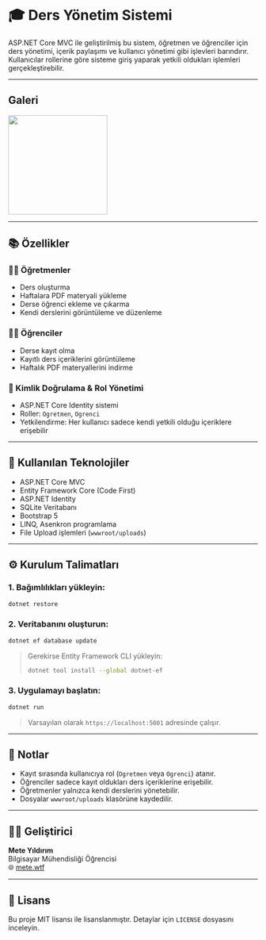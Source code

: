 # 🎓 Ders Yönetim Sistemi

ASP.NET Core MVC ile geliştirilmiş bu sistem, öğretmen ve öğrenciler için ders yönetimi, içerik paylaşımı ve kullanıcı yönetimi gibi işlevleri barındırır. Kullanıcılar rollerine göre sisteme giriş yaparak yetkili oldukları işlemleri gerçekleştirebilir.

---
## Galeri

<a href="images/3.png">
  <img src="https://github.com/user-attachments/assets/ebaeb8a2-ebc3-4c4e-a901-abb33088e197" width="200"/>
</a>



---

## 📚 Özellikler

### 👨‍🏫 Öğretmenler
- Ders oluşturma
- Haftalara PDF materyali yükleme
- Derse öğrenci ekleme ve çıkarma
- Kendi derslerini görüntüleme ve düzenleme

### 👨‍🎓 Öğrenciler
- Derse kayıt olma
- Kayıtlı ders içeriklerini görüntüleme
- Haftalık PDF materyallerini indirme

### 🔐 Kimlik Doğrulama & Rol Yönetimi
- ASP.NET Core Identity sistemi
- Roller: `Ogretmen`, `Ogrenci`
- Yetkilendirme: Her kullanıcı sadece kendi yetkili olduğu içeriklere erişebilir

---

## 🧰 Kullanılan Teknolojiler

- ASP.NET Core MVC
- Entity Framework Core (Code First)
- ASP.NET Identity
- SQLite Veritabanı
- Bootstrap 5
- LINQ, Asenkron programlama
- File Upload işlemleri (`wwwroot/uploads`)

---


## ⚙️ Kurulum Talimatları

### 1. Bağımlılıkları yükleyin:
```bash
dotnet restore
```

### 2. Veritabanını oluşturun:
```bash
dotnet ef database update
```

> Gerekirse Entity Framework CLI yükleyin:
> ```bash
> dotnet tool install --global dotnet-ef
> ```

### 3. Uygulamayı başlatın:
```bash
dotnet run
```

> Varsayılan olarak `https://localhost:5001` adresinde çalışır.

---

## 📝 Notlar

- Kayıt sırasında kullanıcıya rol (`Ogretmen` veya `Ogrenci`) atanır.
- Öğrenciler sadece kayıt oldukları ders içeriklerine erişebilir.
- Öğretmenler yalnızca kendi derslerini yönetebilir.
- Dosyalar `wwwroot/uploads` klasörüne kaydedilir.

---

## 👨‍💻 Geliştirici

**Mete Yıldırım**  
Bilgisayar Mühendisliği Öğrencisi  
🌐 [mete.wtf](https://mete.wtf)

---

## 🧾 Lisans

Bu proje MIT lisansı ile lisanslanmıştır. Detaylar için `LICENSE` dosyasını inceleyin.



